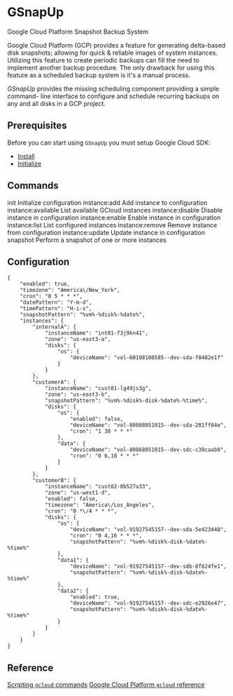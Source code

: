 GSnapUp
=======

Google Cloud Platform Snapshot Backup System

Google Cloud Platform (GCP) provides a feature for generating delta-based disk
snapshots; allowing for quick & reliable images of system instances.  Utilizing
this feature to create periodic backups can fill the need to implement another
backup procedure.  The only drawback for using this feature as a scheduled
backup system is it's a manual process.

*GSnapUp* provides the missing scheduling component providing a simple command-
line interface to configure and schedule recurring backups on any and all disks
in a GCP project.



Prerequisites
-------------

Before you can start using `GSnapUp` you must setup Google Cloud SDK:
 * [Install](https://cloud.google.com/sdk/downloads)
 * [Initialize](https://cloud.google.com/sdk/docs/initializing)


Commands
--------

init                Initialize configuration
instance:add        Add instance to configuration
instance:available  List available GCloud instances
instance:disable    Disable instance in configuration
instance:enable     Enable instance in configuration
instance:list       List configured instances
instance:remove     Remove instance from configuration
instance:update     Update instance in configuration
snapshot            Perform a snapshot of one or more instances


Configuration
-------------

```
{
    "enabled": true,
    "timezone": "America\/New_York",
    "cron": "0 5 * * *",
    "datePattern": "Y-m-d",
    "timePattern": "H-i-s",
    "snapshotPattern": "%vm%-%disk%-%date%",
    "instances": {
        "internalA": {
            "instanceName": "int01-f3j9kn41",
            "zone": "us-east3-a",
            "disks": {
                "os": {
                    "deviceName": "vol-60108108585--dev-sda-f8482e1f"
                }
            }
        },
        "customerA": {
            "instanceName": "cust01-lg49js3g",
            "zone": "us-east3-b",
            "snapshotPattern": "%vm%-%disk%-disk-%date%-%time%",
            "disks": {
                "os": {
                    "enabled": false,
                    "deviceName": "vol-80868051015--dev-sda-281ff84e",
                    "cron": "1 30 * * *"
                },
                "data": {
                    "deviceName": "vol-80868051015--dev-sdc-c39caab0",
                    "cron": "0 6,18 * * *"
                }
            }
        },
        "customerB": {
            "instanceName": "cust02-0b527a33",
            "zone": "us-west1-d",
            "enabled": false,
            "timezone": "America\/Los_Angeles",
            "cron": "0 *\/4 * * *",
            "disks": {
                "os": {
                    "deviceName": "vol-91927545157--dev-sda-5e423448",
                    "cron": "0 4,16 * * *",
                    "snapshotPattern": "%vm%-%disk%-disk-%date%-%time%"
                },
                "data1": {
                    "deviceName": "vol-91927545157--dev-sdb-8f824fe1",
                    "snapshotPattern": "%vm%-%disk%-disk-%date%-%time%"
                },
                "data2": {
                    "enabled": true,
                    "deviceName": "vol-91927545157--dev-sdc-e2926e47",
                    "snapshotPattern": "%vm%-%disk%-disk-%date%-%time%"
                }
            }
        }
    }
}
```


Reference
---------

[Scripting `gcloud` commands](https://cloud.google.com/sdk/docs/scripting-gcloud)
[Google Cloud Platform `gcloud` reference](https://cloud.google.com/sdk/gcloud/reference/)
